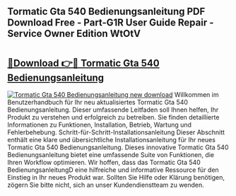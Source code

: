 ## Tormatic Gta 540 Bedienungsanleitung PDF Download Free - Part-G1R User Guide Repair - Service Owner Edition WtOtV

# <h2><a href="http://df5851h.blite.top/?on=Tormatic+Gta+540+Bedienungsanleitung">🔗Download 👉🔴 Tormatic Gta 540 Bedienungsanleitung</a></h2>

[![Tormatic Gta 540 Bedienungsanleitung new download](https://i.imgur.com/lujVjoI.png)](http://df5851h.blite.top/?on=Tormatic+Gta+540+Bedienungsanleitung)
Willkommen im Benutzerhandbuch für Ihr neu aktualisiertes Tormatic Gta 540 Bedienungsanleitung. Dieser umfassende Leitfaden soll Ihnen helfen, Ihr Produkt zu verstehen und erfolgreich zu betreiben. Sie finden detaillierte Informationen zu Funktionen, Installation, Betrieb, Wartung und Fehlerbehebung. Schritt-für-Schritt-Installationsanleitung Dieser Abschnitt enthält eine klare und übersichtliche Installationsanleitung für Ihr neues Tormatic Gta 540 Bedienungsanleitung. Dieses innovative Tormatic Gta 540 Bedienungsanleitung bietet eine umfassende Suite von Funktionen, die Ihren Workflow optimieren. Wir hoffen, dass das Tormatic Gta 540 BedienungsanleitungD eine hilfreiche und informative Ressource für den Einstieg in Ihr neues Produkt war. Sollten Sie Hilfe oder Klärung benötigen, zögern Sie bitte nicht, sich an unser Kundendienstteam zu wenden.
